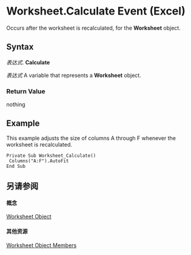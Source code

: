 
# Worksheet.Calculate Event (Excel)

Occurs after the worksheet is recalculated, for the  **Worksheet** object.


## Syntax

 _表达式_. **Calculate**

 _表达式_ A variable that represents a **Worksheet** object.


### Return Value

nothing


## Example

This example adjusts the size of columns A through F whenever the worksheet is recalculated.


```
Private Sub Worksheet_Calculate() 
 Columns("A:F").AutoFit 
End Sub
```


## 另请参阅


#### 概念


[Worksheet Object](182b705e-854a-81cc-a4b0-59b942de55ae.md)
#### 其他资源


[Worksheet Object Members](http://msdn.microsoft.com/library/f8c1afea-1a1c-f5e4-37e3-52c434c8c157%28Office.15%29.aspx)